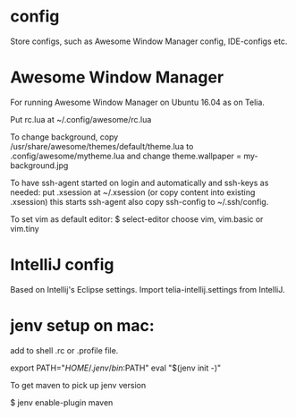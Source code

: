 # config
Store configs, such as Awesome Window Manager config, IDE-configs etc.


# Awesome Window Manager
For running Awesome Window Manager on Ubuntu 16.04 as on Telia.

Put rc.lua at ~/.config/awesome/rc.lua

To change background, copy /usr/share/awesome/themes/default/theme.lua to .config/awesome/mytheme.lua and change theme.wallpaper = my-background.jpg

To have ssh-agent started on login and automatically and ssh-keys as needed:
put .xsession at ~/.xsession (or copy content into existing .xsession) this starts ssh-agent
also copy ssh-config to ~/.ssh/config.

To set vim as default editor:
 $ select-editor 
choose vim, vim.basic or vim.tiny

# IntelliJ config

Based on Intellij's Eclipse settings.
Import telia-intellij.settings from IntelliJ.

# jenv setup on mac:

add to shell .rc or .profile file.

export PATH="$HOME/.jenv/bin:$PATH"
eval "$(jenv init -)"

To get maven to pick up jenv version

$ jenv enable-plugin maven
